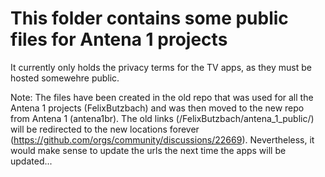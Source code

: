 # This folder contains some public files for Antena 1 projects

It currently only holds the privacy terms for the TV apps, as they must be hosted somewehre public.

Note: The files have been created in the old repo that was used for all the Antena 1 projects (FelixButzbach) and was then moved to the new repo from Antena 1 (antena1br).
The old links (/FelixButzbach/antena_1_public/<filename>) will be redirected to the new locations forever (https://github.com/orgs/community/discussions/22669).
Nevertheless, it would make sense to update the urls the next time the apps will be updated...  
